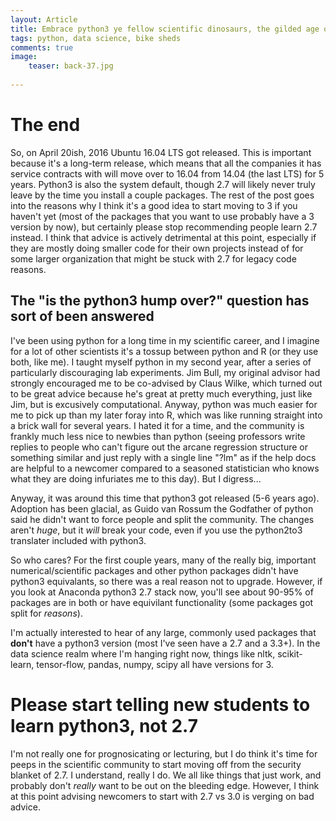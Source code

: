 ```yaml
---
layout: Article
title: Embrace python3 ye fellow scientific dinosaurs, the gilded age of 2.7 is finally past (It's the default in Ubuntu 16.04 LTS)
tags: python, data science, bike sheds
comments: true
image:
    teaser: back-37.jpg
    
---
```


# The end

So, on April 20ish, 2016 Ubuntu 16.04 LTS got released. This is important because it's a long-term release, which means that all the companies it has service contracts with will move over to 16.04 from 14.04 (the last LTS) for 5 years. Python3 is also the system default, though 2.7 will likely never truly leave by the time you install a couple packages. The rest of the post goes into the reasons why I think it's a good idea to start moving to 3 if you haven't yet (most of the packages that you want to use probably have a 3 version by now), but certainly please stop recommending people learn 2.7 instead. I think that advice is actively detrimental at this point, especially if they are mostly doing smaller code for their own projects instead of for some larger organization that might be stuck with 2.7 for legacy code reasons. 

## The "is the python3 hump over?" question has sort of been answered

I've been using python for a long time in my scientific career, and I imagine for a lot of other scientists it's a tossup between python and R (or they use both, like me). I taught myself python in my second year, after a series of particularly discouraging lab experiments. Jim Bull, my original advisor had strongly encouraged me to be co-advised by Claus Wilke, which turned out to be great advice because he's great at pretty much everything, just like Jim, but is excusively computational. Anyway, python was much easier for me to pick up than my later foray into R, which was like running straight into a brick wall for several years. I hated it for a time, and the community is frankly much less nice to newbies than python (seeing professors write replies to people who can't figure out the arcane regression structure or something similar and just reply with a single line "?lm" as if the help docs are helpful to a newcomer compared to a seasoned statistician who knows what they are doing infuriates me to this day). But I digress...

Anyway, it was around this time that python3 got released (5-6 years ago). Adoption has been glacial, as Guido van Rossum the Godfather of python said he didn't want to force people and split the community. The changes aren't *huge*, but it *will* break your code, even if you use the python2to3 translater included with python3. 

So who cares? For the first couple years, many of the really big, important numerical/scientific packages and other python packages didn't have python3 equivalants, so there was a real reason not to upgrade. However, if you look at Anaconda python3  2.7 stack now, you'll see about 90-95% of packages are in both or have equivilant functionality (some packages got split for *reasons*).

I'm actually interested to hear of any large, commonly used packages that **don't** have a python3 version (most I've seen have a 2.7 and a 3.3+). In the data science realm where I'm hanging right now, things like nltk, scikit-learn, tensor-flow, pandas, numpy, scipy all have versions for 3.

# Please start telling new students to learn python3, not 2.7

I'm not really one for prognosicating or lecturing, but I do think it's time for peeps in the scientific community to start moving off from the security blanket of 2.7. I understand, really I do. We all like things that just work, and probably don't *really* want to be out on the bleeding edge. However, I think at this point advising newcomers to start with 2.7 vs 3.0 is verging on bad advice.

